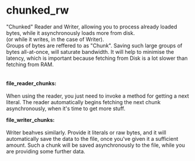 # chunked_rw

"Chunked" Reader and Writer, allowing you to process already loaded bytes, while it asynchronously loads more from disk. 
</br>(or while it writes, in the case of Writer). 
</br>Groups of bytes are reffered to as "Chunk". Saving such large groups of bytes all-at-once, will saturate bandwidth. It will help to minimise the latency, which is important because fetching from Disk is a lot slower than fetching from RAM.
</br>
</br>
</br>
<b>file_reader_chunks:</b></br></br>
When using the reader, you just need to invoke a method for getting a next literal. The reader automatically begins fetching the next chunk asynchronously, when it's time to get more stuff.

<b>file_writer_chunks:</b></br></br>
Writer beahves similarly. Provide it literals or raw bytes, and it will automatically save the data to the file, once you've given it a sufficient amount. Such a chunk will be saved asynchronously to the file, while you are providing some further data.
